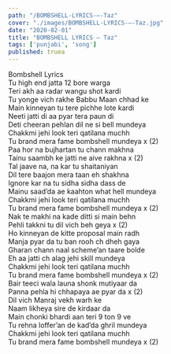 ```yaml
---
path: "/BOMBSHELL-LYRICS-–-Taz"
cover: "./images/BOMBSHELL-LYRICS-–-Taz.jpg"
date: "2020-02-01"
title: "BOMBSHELL LYRICS – Taz"
tags: ['punjabi', 'song']
published: truea
---
```

  
Bombshell Lyrics  
Tu high end jatta 12 bore warga  
Teri akh aa radar wangu shot kardi  
Tu yonge vich rakhe Babbu Maan chhad ke  
Main kinneyan tu tere pichhe lote kardi  
Neeti jatti di aa pyar tera paun di  
Deti cheeran pehlan dil ne si bell mundeya  
Chakkmi jehi look teri qatilana muchh  
Tu brand mera fame bombshell mundeya x (2)  
Paa hor na bujhartan tu chann makhna  
Tainu saambh ke jatti ne aive rakhna x (2)  
Tal jaave na, na kar tu shaitaniyan  
Dil tere baajon mera taan eh shakhna  
Ignore kar na tu sidha sidha dass de  
Mainu saad’da ae kaahton what hell mundeya  
Chakkmi jehi look teri qatilana muchh  
Tu brand mera fame bombshell mundeya x (2)  
Nak te makhi na kade ditti si main behn  
Pehli takkni tu dil vich beh geya x (2)  
Ho kinneyan de kitte proposal main radh  
Manja pyar da tu ban rooh ch dheh gaya  
Gharan chann naal scheme’an taare bolde  
Eh aa jatti ch alag jehi skill mundeya  
Chakkmi jehi look teri qatilana muchh  
Tu brand mera fame bombshell mundeya x (2)  
Bair teeci wala launa shonk mutiyaar da  
Panna pehla hi chhapaya ae pyar da x (2)  
Dil vich Manraj vekh warh ke  
Naam likheya sire de kirdaar da  
Main chonki bhardi aan teri 9 ton 9 ve  
Tu rehna loffer’an de kad’da ghril mundeya  
Chakkmi jehi look teri qatilana muchh  
Tu brand mera fame bombshell mundeya x (2)  
